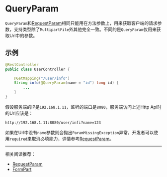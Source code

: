# QueryParam

`QueryParam`和[RequestParam](RequestParam.md)相同只能用在方法参数上，用来获取客户端的请求参数，支持类型除了`MultipartFile`外其他完全一致。不同的是`QueryParam`仅用来获取Url中的参数。

## 示例
```java
@RestController
public class UserController {

    @GetMapping("/user/info")
    String info(@QueryParam(name = "id") long id) {
        ...
    }
}
```

假设服务端的IP是`192.168.1.11`，监听的端口是`8080`，服务端访问上述Http Api时的Url应该是：
```
http://192.168.1.11:8080/user/infi?name=123
```

如果在Url中没有`name`参数则会抛出`ParamMissingException`异常，开发者可以使用`required`来取消必填能力，详情参考[RequestParam](RequestParam.md)。

----

相关阅读推荐：  
* [RequestParam](RequestParam.md)  
* [FormPart](FormPart.md)  